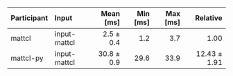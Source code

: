 | Participant | Input | Mean [ms] | Min [ms] | Max [ms] | Relative |
|:---|:---|---:|---:|---:|---:|
| mattcl | input-mattcl | 2.5 ± 0.4 | 1.2 | 3.7 | 1.00 |
| mattcl-py | input-mattcl | 30.8 ± 0.9 | 29.6 | 33.9 | 12.43 ± 1.91 |
